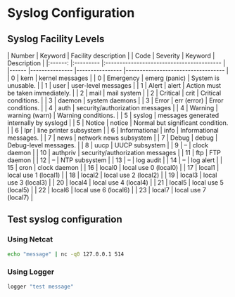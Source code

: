 # Syslog Configuration

## Syslog Facility Levels

| Number 	| Keyword  	| Facility description                     	|    | Code 	| Severity      	| Keyword        	| Description                       	|
|:------:	|:---------	|:-----------------------------------------	|    |------	|---------------	|----------------	|-----------------------------------	|
| 0      	| kern     	| kernel messages                          	|    | 0    	| Emergency     	| emerg (panic)  	| System is unusable.               	|
| 1      	| user     	| user-level messages                      	|    | 1    	| Alert         	| alert          	| Action must be taken immediately. 	|
| 2      	| mail     	| mail system                              	|    | 2    	| Critical      	| crit           	| Critical conditions.              	|
| 3      	| daemon   	| system daemons                           	|    | 3    	| Error         	| err (error)    	| Error conditions.                 	|
| 4      	| auth     	| security/authorization messages          	|    | 4    	| Warning       	| warning (warn) 	| Warning conditions.               	|
| 5      	| syslog   	| messages generated internally by syslogd 	|    | 5    	| Notice        	| notice         	| Normal but significant condition. 	|
| 6      	| lpr      	| line printer subsystem                   	|    | 6    	| Informational 	| info           	| Informational messages.           	|
| 7      	| news     	| network news subsystem                   	|    | 7    	| Debug         	| debug          	| Debug-level messages.             	|
| 8      	| uucp     	| UUCP subsystem                           	|
| 9      	| –        	| clock daemon                             	|
| 10     	| authpriv 	| security/authorization messages          	|
| 11     	| ftp      	| FTP daemon                               	|
| 12     	| –        	| NTP subsystem                            	|
| 13     	| –        	| log audit                                	|
| 14     	| –        	| log alert                                	|
| 15     	| cron     	| clock daemon                             	|
| 16     	| local0   	| local use 0 (local0)                     	|
| 17     	| local1   	| local use 1 (local1)                     	|
| 18     	| local2   	| local use 2 (local2)                     	|
| 19     	| local3   	| local use 3 (local3)                     	|
| 20     	| local4   	| local use 4 (local4)                     	|
| 21     	| local5   	| local use 5 (local5)                     	|
| 22     	| local6   	| local use 6 (local6)                     	|
| 23     	| local7   	| local use 7 (local7)                     	|

## Test syslog configuration

### Using Netcat
```bash
echo "message" | nc -q0 127.0.0.1 514
```

### Using Logger
```bash
logger "test message"
```
